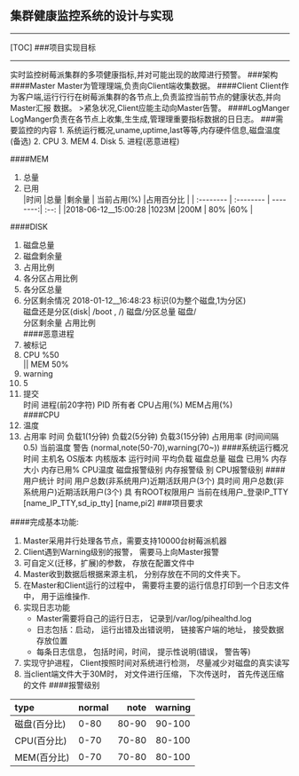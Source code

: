 ## 集群健康监控系统的设计与实现
<hr>


[TOC] 
###项目实现目标 
<hr>
实时监控树莓派集群的多项健康指标,并对可能出现的故障进行预警。  
###架构 
####Master 
Master为管理理端,负责向Client端收集数据。   
####Client
Client作为客户端,运行行行在树莓派集群的各节点上,负责监控当前节点的健康状态,并向Master汇报
数据。    
>紧急状况,Client应能主动向Master告警。    
####LogManger
LogManger负责在各节点上收集,生生成,管理理重要指标数据的日日志。    
###需要监控的内容 
1. 系统运行概况,uname,uptime,last等等,内存硬件信息,磁盘温度(备选)    
2. CPU    
3. MEM    
4. Disk    
5. 进程(恶意进程)    

####MEM
1. 总量   
2. 已用   
|时间 |总量  |剩余量 | 当前占用(%)  |占用百分比 |
| :-------- | :-------- | --------:| :--: |
|2018-06-12__15:00:28  |1023M  |200M | 80%  |60% |

####DISK
1. 磁盘总量
2. 磁盘剩余量
3. 占用比例
1. 各分区占用比例
2. 各分区总量
3. 分区剩余情况
2018-01-12__16:48:23 标识(0为整个磁盘,1为分区)   
磁盘还是分区(disk| /boot , /) 磁盘/分区总量 磁盘/   
分区剩余量 占用比例   
####恶意进程
1. 被标记   
1. CPU %50   
|| MEM 50%   
2. warning   
1. 5   
2. 提交   
时间 进程(前20字符) PID 所有者 CPU占用(%) MEM占用(%)   
####CPU
1. 温度
2. 占用率
时间 负载1(1分钟) 负载2(5分钟) 负载3(15分钟) 占用用率 (时间间隔0.5) 当前温度 警告
(normal,note(50-70),warning(70~))
####系统运行概况
时间 主机名 OS版本 内核版本 运行时间 平均负载 磁盘总量 磁盘
已用% 内存大小 内存已用% CPU温度 磁盘报警级别 内存报警级
别 CPU报警级别
####用户统计
时间 用户总数(非系统用户)近期活跃用户(3个) 具时间 用户总数(非系统用户)近期活跃用户(3个) 具
有ROOT权限用户 当前在线用户_登录IP_TTY
[name_IP_TTY,sd_ip_tty]
[name,pi2]
###项目要求

####完成基本功能:
1. Master采用并行处理各节点，需要支持10000台树莓派机器
2. Client遇到Warning级别的报警， 需要马上向Master报警
3. 可自定义(迁移，扩展)的参数，  存放在配置文件中
4. Master收到数据后根据来源主机， 分别存放在不同的文件夹下。
5. 在Master和Client运行的过程中， 需要将主要的运行信息打印到一个日志文件中， 用于运维操作.
6.  实现日志功能
      - Master需要将自己的运行日志， 记录到/var/log/pihealthd.log
      - 日志包括：启动， 运行出错及出错说明， 链接客户端的地址， 接受数据存放位置
      - 每条日志信息， 包括时间，时间， 提示性说明(错误， 警告等)
7. 实现守护进程， Client按照时间对系统进行检测， 尽量减少对磁盘的真实读写
8. 当client端文件大于30M时， 对文件进行压缩， 下次传送时， 首先传送压缩的文件
####报警级别


|type|normal |note | warning |
| :-------- | :-------- | --------:| :--: |
 | 磁盘(百分比)  | 0-80  |80-90 | 90-100 |
 | CPU(百分比)  | 0-70  |70-80  |80-100 |
 | MEM(百分比) | 0-70 | 70-80 | 80-100 |

      
